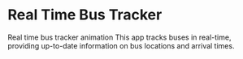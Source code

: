# Real Time Bus Tracker
 Real time bus tracker animation
This app tracks buses in real-time, providing up-to-date information on bus locations and arrival times.


